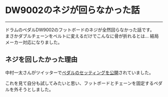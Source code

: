 # DW9002のネジが回らなかった話
[](::tags::音楽,ドラム,機材)

---

ドラムのペダルDW9002のフットボードのネジが全然回らなかった話です。  
まさかダブルチェーンをベルトに変えるだけでこんなに骨が折れるとは...
結局メーカー対応になりました。

## ネジを回したかった理由
中村一太さんがツイッターで[ペダルのセッティングを公開]()されていました。

これを見て自分も試してみたいと思い、フットボードとチェーンを固定するペダルを外そうとしました。


